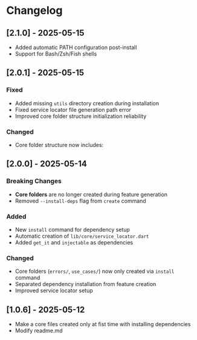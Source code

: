 # Changelog
## [2.1.0] - 2025-05-15
- Added automatic PATH configuration post-install
- Support for Bash/Zsh/Fish shells

## [2.0.1] - 2025-05-15

### Fixed
- Added missing `utils` directory creation during installation
- Fixed service locator file generation path error
- Improved core folder structure initialization reliability

### Changed
- Core folder structure now includes:



## [2.0.0] - 2025-05-14

### Breaking Changes
- **Core folders** are no longer created during feature generation
- Removed `--install-deps` flag from `create` command

### Added
- New `install` command for dependency setup
- Automatic creation of `lib/core/service_locator.dart`
- Added `get_it` and `injectable` as dependencies

### Changed
- Core folders (`errors/`, `use_cases/`) now only created via `install` command
- Separated dependency installation from feature creation
- Improved service locator setup

## [1.0.6] - 2025-05-12

- Make a core files created only at fist time with installing dependencies
- Modify readme.md 
